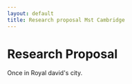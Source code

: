```yaml
---
layout: default
title: Research proposal Mst Cambridge
---
```


# Research Proposal

Once in Royal david's city.
